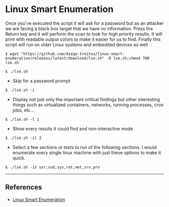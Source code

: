 # Linux Smart Enumeration

Once you've executed the script it will ask for a password but as an attacker we are facing a black box target that we have no information. Press the Return key and it will perform the scan to look for high priority results. It will print with readable output colors to make it easier for us to find. Finally this script will run on older Linux systems and embedded devices as well

`$ wget "https://github.com/diego-treitos/linux-smart-enumeration/releases/latest/download/lse.sh" -O lse.sh;chmod 700 lse.sh`

`$ ./lse.sh`

- Skip for a password prompt

`$ ./lse.sh -i`

- Display not just only the important critical findings but other interesting things such as virtualized containers, networks, running processes, cron jobs, etc...

`$ ./lse.sh -l 1`

- Show every results it could find and non-interactive mode

`$ ./lse.sh -il 2`

- Select a few sections or tests to run of the following sections. I would enumerate every single linux machine with just these options to make it quick.

`$ ./lse.sh -is usr,sud,sys,ret,net,srv,pro`

---
## References

- [Linux Smart Enumeration](https://github.com/diego-treitos/linux-smart-enumeration/)